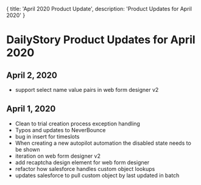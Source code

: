 {
	title: 'April 2020 Product Update',
	description: 'Product Updates for April 2020'
}
# DailyStory Product Updates for April 2020
## April 2, 2020
* support select name value pairs in web form designer v2

## April 1, 2020
* Clean to trial creation process exception handling
* Typos and updates to NeverBounce
* bug in insert for timeslots
* When creating a new autopilot automation the disabled state needs to be shown
* iteration on web form designer v2
* add recaptcha design element for web form designer
* refactor how salesforce handles custom object lookups
* updates salesforce to pull custom object by last updated in batch
